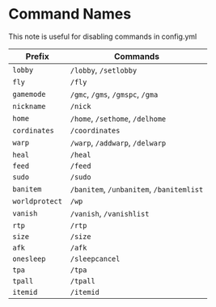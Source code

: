 # Command Names

This note is useful for disabling commands in config.yml

| Prefix         | Commands                                 |
| -------------- | ---------------------------------------- |
| `lobby`        | `/lobby`, `/setlobby`                    |
| `fly`          | `/fly`                                   |
| `gamemode`     | `/gmc`, `/gms`, `/gmspc`, `/gma`         |
| `nickname`     | `/nick`                                  |
| `home`         | `/home`, `/sethome`, `/delhome`          |
| `cordinates`   | `/coordinates`                           |
| `warp`         | `/warp`, `/addwarp`, `/delwarp`          |
| `heal`         | `/heal`                                  |
| `feed`         | `/feed`                                  |
| `sudo`         | `/sudo`                                  |
| `banitem`      | `/banitem`, `/unbanitem`, `/banitemlist` |
| `worldprotect` | `/wp`                                    |
| `vanish`       | `/vanish`, `/vanishlist`                 |
| `rtp`          | `/rtp`                                   |
| `size`         | `/size`                                  |
| `afk`          | `/afk`                                   |
| `onesleep`     | `/sleepcancel`                           |
| `tpa`          | `/tpa`                                   |
| `tpall`        | `/tpall`                                 |
| `itemid`       | `/itemid`                                |
